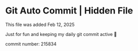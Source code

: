 # Git Auto Commit | Hidden File

This file was added Feb 12, 2025

Just for fun and keeping my daily git commit active 🤪

commit number: 215834
